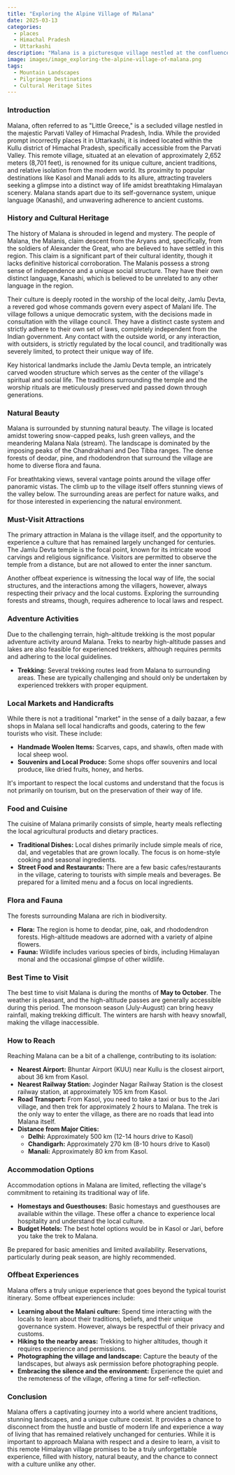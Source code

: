 ```yaml
---
title: "Exploring the Alpine Village of Malana"
date: 2025-03-13
categories:
  - places
  - Himachal Pradesh
  - Uttarkashi
description: "Malana is a picturesque village nestled at the confluence of the Tons and Joshimath rivers in Uttarkashi district, Himachal Pradesh. Known for its stunning alpine meadows and traditional wooden houses, Malana offers a serene escape surrounded by nature's beauty. It is a haven for adventure enthusiasts and those seeking cultural experiences."
image: images/image_exploring-the-alpine-village-of-malana.png
tags: 
  - Mountain Landscapes
  - Pilgrimage Destinations
  - Cultural Heritage Sites
---
```



### **Introduction**

Malana, often referred to as "Little Greece," is a secluded village nestled in the majestic Parvati Valley of Himachal Pradesh, India. While the provided prompt incorrectly places it in Uttarkashi, it is indeed located within the Kullu district of Himachal Pradesh, specifically accessible from the Parvati Valley. This remote village, situated at an elevation of approximately 2,652 meters (8,701 feet), is renowned for its unique culture, ancient traditions, and relative isolation from the modern world. Its proximity to popular destinations like Kasol and Manali adds to its allure, attracting travelers seeking a glimpse into a distinct way of life amidst breathtaking Himalayan scenery. Malana stands apart due to its self-governance system, unique language (Kanashi), and unwavering adherence to ancient customs.

### **History and Cultural Heritage**

The history of Malana is shrouded in legend and mystery. The people of Malana, the Malanis, claim descent from the Aryans and, specifically, from the soldiers of Alexander the Great, who are believed to have settled in this region. This claim is a significant part of their cultural identity, though it lacks definitive historical corroboration. The Malanis possess a strong sense of independence and a unique social structure. They have their own distinct language, Kanashi, which is believed to be unrelated to any other language in the region.

Their culture is deeply rooted in the worship of the local deity, Jamlu Devta, a revered god whose commands govern every aspect of Malani life. The village follows a unique democratic system, with the decisions made in consultation with the village council. They have a distinct caste system and strictly adhere to their own set of laws, completely independent from the Indian government. Any contact with the outside world, or any interaction, with outsiders, is strictly regulated by the local council, and traditionally was severely limited, to protect their unique way of life.

Key historical landmarks include the Jamlu Devta temple, an intricately carved wooden structure which serves as the center of the village's spiritual and social life. The traditions surrounding the temple and the worship rituals are meticulously preserved and passed down through generations. 

### **Natural Beauty**

Malana is surrounded by stunning natural beauty. The village is located amidst towering snow-capped peaks, lush green valleys, and the meandering Malana Nala (stream). The landscape is dominated by the imposing peaks of the Chandrakhani and Deo Tibba ranges. The dense forests of deodar, pine, and rhododendron that surround the village are home to diverse flora and fauna.

For breathtaking views, several vantage points around the village offer panoramic vistas. The climb up to the village itself offers stunning views of the valley below.  The surrounding areas are perfect for nature walks, and for those interested in experiencing the natural environment.

### **Must-Visit Attractions**

The primary attraction in Malana is the village itself, and the opportunity to experience a culture that has remained largely unchanged for centuries. The Jamlu Devta temple is the focal point, known for its intricate wood carvings and religious significance. Visitors are permitted to observe the temple from a distance, but are not allowed to enter the inner sanctum. 

Another offbeat experience is witnessing the local way of life, the social structures, and the interactions among the villagers, however, always respecting their privacy and the local customs. Exploring the surrounding forests and streams, though, requires adherence to local laws and respect.

### **Adventure Activities**

Due to the challenging terrain, high-altitude trekking is the most popular adventure activity around Malana. Treks to nearby high-altitude passes and lakes are also feasible for experienced trekkers, although requires permits and adhering to the local guidelines.

*   **Trekking:** Several trekking routes lead from Malana to surrounding areas. These are typically challenging and should only be undertaken by experienced trekkers with proper equipment.



### **Local Markets and Handicrafts**

While there is not a traditional "market" in the sense of a daily bazaar, a few shops in Malana sell local handicrafts and goods, catering to the few tourists who visit. These include:

*   **Handmade Woolen Items:** Scarves, caps, and shawls, often made with local sheep wool.
*   **Souvenirs and Local Produce:** Some shops offer souvenirs and local produce, like dried fruits, honey, and herbs.

It's important to respect the local customs and understand that the focus is not primarily on tourism, but on the preservation of their way of life.

### **Food and Cuisine**

The cuisine of Malana primarily consists of simple, hearty meals reflecting the local agricultural products and dietary practices.

*   **Traditional Dishes:** Local dishes primarily include simple meals of rice, dal, and vegetables that are grown locally. The focus is on home-style cooking and seasonal ingredients.
*   **Street Food and Restaurants:** There are a few basic cafes/restaurants in the village, catering to tourists with simple meals and beverages. Be prepared for a limited menu and a focus on local ingredients.

### **Flora and Fauna**

The forests surrounding Malana are rich in biodiversity.

*   **Flora:** The region is home to deodar, pine, oak, and rhododendron forests. High-altitude meadows are adorned with a variety of alpine flowers.
*   **Fauna:** Wildlife includes various species of birds, including Himalayan monal and the occasional glimpse of other wildlife.

### **Best Time to Visit**

The best time to visit Malana is during the months of **May to October**. The weather is pleasant, and the high-altitude passes are generally accessible during this period. The monsoon season (July-August) can bring heavy rainfall, making trekking difficult. The winters are harsh with heavy snowfall, making the village inaccessible.

### **How to Reach**

Reaching Malana can be a bit of a challenge, contributing to its isolation:

*   **Nearest Airport:** Bhuntar Airport (KUU) near Kullu is the closest airport, about 36 km from Kasol.
*   **Nearest Railway Station:** Joginder Nagar Railway Station is the closest railway station, at approximately 105 km from Kasol.
*   **Road Transport:** From Kasol, you need to take a taxi or bus to the Jari village, and then trek for approximately 2 hours to Malana. The trek is the only way to enter the village, as there are no roads that lead into Malana itself.
*   **Distance from Major Cities:**
    *   **Delhi:** Approximately 500 km (12-14 hours drive to Kasol)
    *   **Chandigarh:** Approximately 270 km (8-10 hours drive to Kasol)
    *   **Manali:** Approximately 80 km from Kasol.

### **Accommodation Options**

Accommodation options in Malana are limited, reflecting the village's commitment to retaining its traditional way of life.

*   **Homestays and Guesthouses:** Basic homestays and guesthouses are available within the village. These offer a chance to experience local hospitality and understand the local culture.
*   **Budget Hotels:** The best hotel options would be in Kasol or Jari, before you take the trek to Malana.

Be prepared for basic amenities and limited availability. Reservations, particularly during peak season, are highly recommended.

### **Offbeat Experiences**

Malana offers a truly unique experience that goes beyond the typical tourist itinerary. Some offbeat experiences include:

*   **Learning about the Malani culture:** Spend time interacting with the locals to learn about their traditions, beliefs, and their unique governance system. However, always be respectful of their privacy and customs.
*   **Hiking to the nearby areas:** Trekking to higher altitudes, though it requires experience and permissions.
*   **Photographing the village and landscape:** Capture the beauty of the landscapes, but always ask permission before photographing people.
*   **Embracing the silence and the environment:** Experience the quiet and the remoteness of the village, offering a time for self-reflection.

### **Conclusion**

Malana offers a captivating journey into a world where ancient traditions, stunning landscapes, and a unique culture coexist. It provides a chance to disconnect from the hustle and bustle of modern life and experience a way of living that has remained relatively unchanged for centuries. While it is important to approach Malana with respect and a desire to learn, a visit to this remote Himalayan village promises to be a truly unforgettable experience, filled with history, natural beauty, and the chance to connect with a culture unlike any other.


